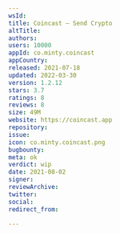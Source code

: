 ```yaml
---
wsId: 
title: Coincast — Send Crypto
altTitle: 
authors: 
users: 10000
appId: co.minty.coincast
appCountry: 
released: 2021-07-18
updated: 2022-03-30
version: 1.2.12
stars: 3.7
ratings: 8
reviews: 8
size: 49M
website: https://coincast.app
repository: 
issue: 
icon: co.minty.coincast.png
bugbounty: 
meta: ok
verdict: wip
date: 2021-08-02
signer: 
reviewArchive: 
twitter: 
social: 
redirect_from: 

---
```


